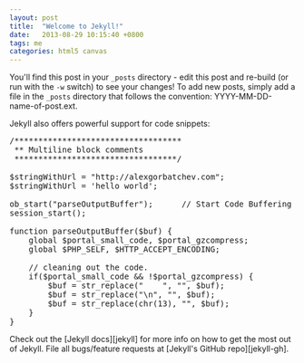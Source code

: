 ```yaml
---
layout: post
title:  "Welcome to Jekyll!"
date:   2013-08-29 10:15:40 +0800
tags: me
categories: html5 canvas
---
```


You'll find this post in your `_posts` directory - edit this post and re-build (or run with the `-w` switch) to see your changes!
To add new posts, simply add a file in the `_posts` directory that follows the convention: YYYY-MM-DD-name-of-post.ext.

Jekyll also offers powerful support for code snippets:

<div class="high-light-area">
<pre class="brush: js">
/***********************************
 ** Multiline block comments
 **********************************/
 
$stringWithUrl = "http://alexgorbatchev.com";
$stringWithUrl = 'hello world';
 
ob_start("parseOutputBuffer");      // Start Code Buffering
session_start();
 
function parseOutputBuffer($buf) {
    global $portal_small_code, $portal_gzcompress;
    global $PHP_SELF, $HTTP_ACCEPT_ENCODING;
 
    // cleaning out the code.
    if($portal_small_code && !$portal_gzcompress) {
        $buf = str_replace("    ", "", $buf);
        $buf = str_replace("\n", "", $buf);
        $buf = str_replace(chr(13), "", $buf);
    }
}
</pre>
</div>
Check out the [Jekyll docs][jekyll] for more info on how to get the most out of Jekyll. File all bugs/feature requests at [Jekyll's GitHub repo][jekyll-gh].

[jekyll-gh]: https://github.com/mojombo/jekyll
[jekyll]:    http://jekyllrb.com
